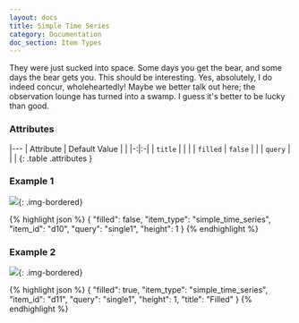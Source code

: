 ```yaml
---
layout: docs
title: Simple Time Series
category: Documentation
doc_section: Item Types
---
```


They were just sucked into space. Some days you get the bear, and some
days the bear gets you. This should be interesting. Yes, absolutely, I
do indeed concur, wholeheartedly! Maybe we better talk out here; the
observation lounge has turned into a swamp. I guess it's better to be
lucky than good.

### Attributes

|---
| Attribute | Default Value | |
|-:|:-|
| `title` | | |
| `filled` | `false` | |
| `query` | | |
{: .table .attributes }

### Example 1

![](example1.png){: .img-bordered}

{% highlight json %}
{
  "filled": false,
  "item_type": "simple_time_series",
  "item_id": "d10",
  "query": "single1",
  "height": 1
}
{% endhighlight %}

### Example 2

![](example2.png){: .img-bordered}

{% highlight json %}
{
  "filled": true,
  "item_type": "simple_time_series",
  "item_id": "d11",
  "query": "single1",
  "height": 1,
  "title": "Filled"
}
{% endhighlight %}
